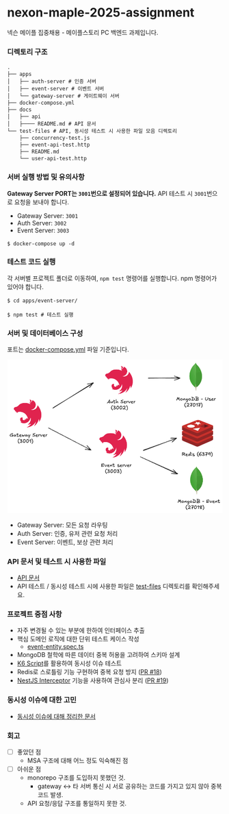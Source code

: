 # nexon-maple-2025-assignment

넥슨 메이플 집중채용 - 메이플스토리 PC 백엔드 과제입니다.

### 디렉토리 구조

```
.
├── apps
│   ├── auth-server # 인증 서버
│   ├── event-server # 이벤트 서버
│   └── gateway-server # 게이트웨이 서버
├── docker-compose.yml
├── docs
│   ├── api
│   ├──── README.md # API 문서
└── test-files # API, 동시성 테스트 시 사용한 파일 모음 디렉토리
    ├── concurrency-test.js
    ├── event-api-test.http
    ├── README.md
    └── user-api-test.http
```

### 서버 실행 방법 및 유의사항

**Gateway Server PORT는 `3001`번으로 설정되어 있습니다.** API 테스트 시 `3001`번으로 요청을 보내야 합니다.

- Gateway Server: `3001`
- Auth Server: `3002`
- Event Server: `3003`


```shell
$ docker-compose up -d
```

### 테스트 코드 실행

각 서버별 프로젝트 폴더로 이동하여, `npm test` 명령어를 실행합니다. npm 명령어가 있어야 합니다.

```shell
$ cd apps/event-server/

$ npm test # 테스트 실행
```

### 서버 및 데이터베이스 구성

포트는 [docker-compose.yml](./docker-compose.yml) 파일 기준입니다.

![server-and-database.png](images/server-and-database.png)

- Gateway Server: 모든 요청 라우팅
- Auth Server: 인증, 유저 관련 요청 처리
- Event Server: 이벤트, 보상 관련 처리

### API 문서 및 테스트 시 사용한 파일

- [API 문서](./docs/api/README.md)
- API 테스트 / 동시성 테스트 시에 사용한 파일은 [test-files](./test-files) 디렉토리를 확인해주세요.

### 프로젝트 중점 사항

- 자주 변경될 수 있는 부분에 한하여 인터페이스 추출
- 핵심 도메인 로직에 대한 단위 테스트 케이스 작성 
  - [event-entity.spec.ts](./apps/event-server/test/event/event-entity.spec.ts)
- MongoDB 철학에 따른 데이터 중복 허용을 고려하여 스키마 설계
- [K6 Script](test-files/concurrency-test.js)를 활용하여 동시성 이슈 테스트
- Redis로 스로틀링 기능 구현하여 중복 요청 방지 ([PR #18](https://github.com/jxmen/nexon-maple-2025-assignment/pull/18))
- [NestJS Interceptor](https://docs.nestjs.com/interceptors) 기능을 사용하여 관심사
  분리 ([PR #19](https://github.com/jxmen/nexon-maple-2025-assignment/pull/19))

### 동시성 이슈에 대한 고민

- [동시성 이슈에 대해 정리한 문서](./docs/concurrency-control.md)

### 회고

- [ ] 좋았던 점
    - MSA 구조에 대해 어느 정도 익숙해진 점
- [ ] 아쉬운 점
    - monorepo 구조를 도입하지 못했던 것.
        - gateway <-> 타 서버 통신 시 서로 공유하는 코드를 가지고 있지 않아 중복 코드 발생. 
    - API 요청/응답 구조를 통일하지 못한 것.